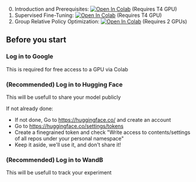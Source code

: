 0. Introduction and Prerequisites: [![Open In Colab](https://colab.research.google.com/assets/colab-badge.svg)](https://colab.research.google.com/github/huggingface/trl-tuto/blob/main/00_llm_pretraining_and_data_preparation.ipynb) (Requires T4 GPU)
1. Supervised Fine-Tuning: [![Open In Colab](https://colab.research.google.com/assets/colab-badge.svg)](https://colab.research.google.com/github/huggingface/trl-tuto/blob/main/01_sft.ipynb) (Requires T4 GPU)
2. Group Relative Policy Optimization: [![Open In Colab](https://colab.research.google.com/assets/colab-badge.svg)](https://colab.research.google.com/github/huggingface/trl-tuto/blob/main/02_grpo.ipynb) (Requires 2 GPUs)

## Before you start

### Log in to Google

This is required for free access to a GPU via Colab

### (Recommended) Log in to Hugging Face

This will be usefull to share your model publicly

If not already done:

- If not done, Go to https://huggingface.co/ and create an account
- Go to https://huggingface.co/settings/tokens
- Create a finegrained token and check "Write access to contents/settings of all repos under your personal namespace"
- Keep it aside, we'll use it, and don't share it!

### (Recommended) Log in to WandB

This will be usefull to track your experiment
